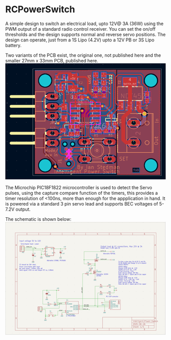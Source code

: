 # RCPowerSwitch

A simple design to switch an electrical load, upto 12V@ 3A (36W) using the PWM output of a standard radio control receiver.
You can set the on/off thresholds and the design supports normal and reverse servo positions. The design can operate, just from a 1S Lipo (4.2V) upto a 12V PB or 3S Lipo battery.

Two variants of the PCB exist, the original one, not published here and the smaller 27mm x 33mm PCB, published here. 
![CAD image of PCB](https://github.com/istedman/RCPowerSwitch/blob/main/Remote_PCB_CAD.png)

The Microchip PIC18F1822 microcontroller is used to detect the Servo pulses, using the capture compare function of the timers, this provides a timer resolution of <100ns, more than enough for the appplication in hand. It is powered via a standard 3 pin servo lead and supports BEC voltages of 5-7.2V output.

The schematic is shown below:
![Schematic](https://github.com/istedman/RCPowerSwitch/blob/main/Remote_Schematic.png)
